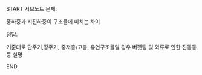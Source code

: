 START
서브노트
문제:

풍하중과 지진하중이 구조물에 미치는 차이 

정답:

기준대로 단주기,장주기, 중저층/고층, 유연구조물일 경우 버펫팅 및 와류로 인한 진동등등 설명
<!--ID: 1727230729537-->
END
